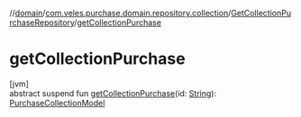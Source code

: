 //[domain](../../../index.md)/[com.veles.purchase.domain.repository.collection](../index.md)/[GetCollectionPurchaseRepository](index.md)/[getCollectionPurchase](get-collection-purchase.md)

# getCollectionPurchase

[jvm]\
abstract suspend fun [getCollectionPurchase](get-collection-purchase.md)(id: [String](https://kotlinlang.org/api/latest/jvm/stdlib/kotlin/-string/index.html)): [PurchaseCollectionModel](../../com.veles.purchase.domain.model.purchase/-purchase-collection-model/index.md)
